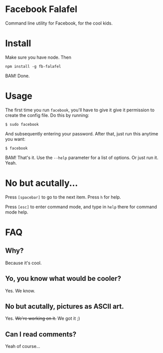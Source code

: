 Facebook Falafel
============

Command line utility for Facebook, for the cool kids.

# Install

Make sure you have node. Then

    npm install -g fb-falafel

BAM! Done.

# Usage

The first time you run `facebook`, you'll have to give it give it permission to create the config file. Do this by running:

    $ sudo facebook

And subsequently entering your password. After that, just run this anytime you want:

    $ facebook

BAM! That's it. Use the `--help` parameter for a list of options. Or just run it. Yeah.

# No but acutally...

Press `[spacebar]` to go to the next item. Press `h` for help. 

Press `[esc]` to enter command mode, and type in `help` there for command mode help.

# FAQ

## Why? 

Because it's cool.

## Yo, you know what would be cooler? 

Yes. We know.

## No but acutally, pictures as ASCII art.

Yes. ~~We're working on it.~~ We got it ;)

## Can I read comments?

Yeah of course...
